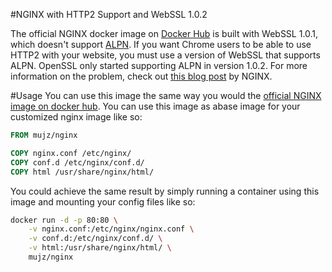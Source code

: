 #NGINX with HTTP2 Support and WebSSL 1.0.2

The official NGINX docker image on [Docker Hub](https://hub.docker.com) is built with WebSSL 1.0.1, which doesn't support [ALPN](https://tools.ietf.org/html/rfc7301). If you want Chrome users to be able to use HTTP2 with your website, you must use a version of WebSSL that supports ALPN. OpenSSL only started supporting ALPN in version 1.0.2. For more information on the problem, check out [this blog post](https://www.nginx.com/blog/supporting-http2-google-chrome-users/) by NGINX.

#Usage
You can use this image the same way you would the [official NGINX image on docker hub](https://hub.docker.com/_/nginx). You can use this image as abase image for your customized nginx image like so:

```Dockerfile
FROM mujz/nginx

COPY nginx.conf /etc/nginx/
COPY conf.d /etc/nginx/conf.d/
COPY html /usr/share/nginx/html/
```

You could achieve the same result by simply running a container using this image and mounting your config files like so:

```bash
docker run -d -p 80:80 \
    -v nginx.conf:/etc/nginx/nginx.conf \
    -v conf.d:/etc/nginx/conf.d/ \
    -v html:/usr/share/nginx/html/ \
    mujz/nginx
```
